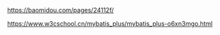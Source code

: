 https://baomidou.com/pages/24112f/

https://www.w3cschool.cn/mybatis_plus/mybatis_plus-o6xn3mgo.html